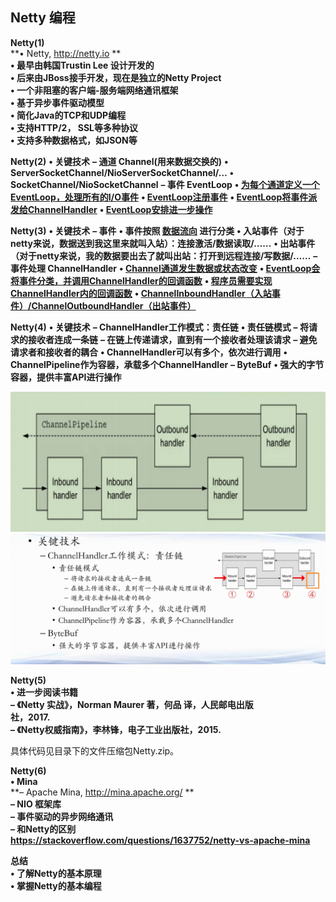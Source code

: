 ## Netty 编程

**Netty(1)**  
**• Netty, http://netty.io **  
**• 最早由韩国Trustin Lee 设计开发的**  
**• 后来由JBoss接手开发，现在是独立的Netty Project**  
**• 一个非阻塞的客户端-服务端网络通讯框架**  
**• 基于异步事件驱动模型**  
**• 简化Java的TCP和UDP编程**  
**• 支持HTTP/2， SSL等多种协议**  
**• 支持多种数据格式，如JSON等**  



**Netty(2)**
**• 关键技术**
**– 通道 Channel(用来数据交换的)**
**• ServerSocketChannel/NioServerSocketChannel/…**
**• SocketChannel/NioSocketChannel**
**– 事件 EventLoop**
**• <u>为每个通道定义一个EventLoop，处理所有的I/O事件</u>**
**• <u>EventLoop注册事件</u>**
**• <u>EventLoop将事件派发给ChannelHandler</u>**
**• <u>EventLoop安排进一步操作</u>**



**Netty(3)**
**• 关键技术**
**– 事件**
**• 事件按照 <u>数据流向</u> 进行分类**
**• 入站事件（对于netty来说，数据送到我这里来就叫入站）：连接激活/数据读取/……**
**• 出站事件（对于netty来说，我的数据要出去了就叫出站：打开到远程连接/写数据/……**
**– 事件处理 ChannelHandler**
**• <u>Channel通道发生数据或状态改变</u>**
**• <u>EventLoop会将事件分类，并调用ChannelHandler的回调函数</u>**
**• <u>程序员需要实现ChannelHandler内的回调函数</u>**
**• <u>ChannelInboundHandler（入站事件）/ChannelOutboundHandler（出站事件）</u>**



**Netty(4)**
**• 关键技术**
**– ChannelHandler工作模式：责任链**
**• 责任链模式**
**– 将请求的接收者连成一条链**
**– 在链上传递请求，直到有一个接收者处理该请求**
**– 避免请求者和接收者的耦合**
**• ChannelHandler可以有多个，依次进行调用**
**• ChannelPipeline作为容器，承载多个ChannelHandler**
**– ByteBuf** 
**• 强大的字节容器，提供丰富API进行操作**

<img src="./责任链示意图.png" alt="责任链示意图"  />
<img src="./netty工作模式-责任链.png" alt="netty工作模式-责任链"  />



**Netty(5)**  
**• 进一步阅读书籍**  
**– 《Netty 实战》，Norman Maurer 著，何品 译，人民邮电出版**  
**社，2017.**  
**– 《Netty权威指南》，李林锋，电子工业出版社，2015.**  

具体代码见目录下的文件压缩包Netty.zip。



**Netty(6)**  
**• Mina**  
**– Apache Mina, http://mina.apache.org/ **  
**– NIO 框架库**  
**– 事件驱动的异步网络通讯**  
**– 和Netty的区别**  
**https://stackoverflow.com/questions/1637752/netty-vs-apache-mina**  



**总结**  
**• 了解Netty的基本原理**  
**• 掌握Netty的基本编程**  

